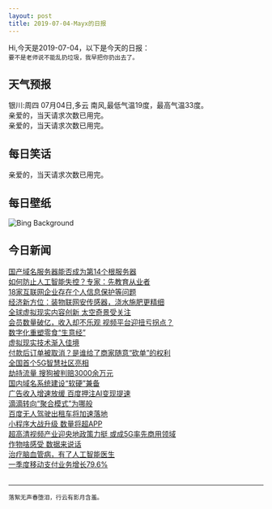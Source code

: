 ```yaml
---
layout: post
title: 2019-07-04-Mayx的日报
---
```


Hi,今天是2019-07-04，以下是今天的日报：<br><small>
要不是老师说不能乱扔垃圾，我早把你扔出去了。</small><!--more-->
## 天气预报
银川:周四 07月04日,多云 南风,最低气温19度，最高气温33度。<br>亲爱的，当天请求次数已用完。<br>亲爱的，当天请求次数已用完。
## 每日笑话
亲爱的，当天请求次数已用完。
## 每日壁纸
![Bing Background](https://cn.bing.com/th?id=OHR.Transfagarasan_EN-US6188465843_1920x1080.jpg&rf=LaDigue_1920x1080.jpg&pid=hp "The Transfăgărășan in Transylvania, Romania (© Calin Stan/Shutterstock)")
## 今日新闻

[国产域名服务器能否成为第14个根服务器](http://it.people.com.cn/n1/2019/0704/c1009-31213302.html)   
[如何防止人工智能失控？专家：先教育从业者](http://it.people.com.cn/n1/2019/0704/c1009-31213307.html)   
[18家互联网企业存在个人信息保护等问题](http://it.people.com.cn/n1/2019/0704/c1009-31213288.html)   
[经济新方位：装物联网安传感器，浇水施肥更精细](http://it.people.com.cn/n1/2019/0704/c1009-31213294.html)   
[全球虚拟现实内容创新 太空奇景受关注](http://it.people.com.cn/n1/2019/0704/c1009-31213287.html)   
[会员数量破亿，收入却不乐观 视频平台迎扭亏拐点？](http://it.people.com.cn/n1/2019/0704/c1009-31213365.html)   
[数字化重塑零食“生意经”](http://it.people.com.cn/n1/2019/0704/c1009-31213118.html)   
[虚拟现实技术渐入佳境](http://it.people.com.cn/n1/2019/0704/c1009-31213035.html)   
[付款后订单被取消？是谁给了商家随意“砍单”的权利](http://it.people.com.cn/n1/2019/0704/c1009-31212918.html)   
[全国首个5G智慧社区亮相](http://it.people.com.cn/n1/2019/0704/c1009-31212614.html)   
[劫持流量 搜狗被判赔3000余万元](http://it.people.com.cn/n1/2019/0704/c1009-31212627.html)   
[国内域名系统建设“软硬”兼备](http://it.people.com.cn/n1/2019/0704/c1009-31212857.html)   
[广告收入增速放缓 百度押注AI变现提速](http://it.people.com.cn/n1/2019/0704/c1009-31212936.html)   
[滴滴转向“聚合模式”为哪般](http://it.people.com.cn/n1/2019/0704/c1009-31212864.html)   
[百度无人驾驶出租车将加速落地](http://it.people.com.cn/n1/2019/0704/c1009-31212659.html)   
[小程序大战升级 数量将超APP](http://it.people.com.cn/n1/2019/0704/c1009-31212869.html)   
[超高清视频产业迎央地政策力挺 或成5G率先商用领域](http://it.people.com.cn/n1/2019/0704/c1009-31212832.html)   
[作物啥感受 数据来说话](http://it.people.com.cn/n1/2019/0704/c1009-31212771.html)   
[治疗脑血管病，有了人工智能医生](http://it.people.com.cn/n1/2019/0704/c1009-31212765.html)   
[一季度移动支付业务增长79.6%](http://it.people.com.cn/n1/2019/0704/c1009-31212754.html)   
<br />

***

<small>落絮无声春堕泪，行云有影月含羞。</small>
